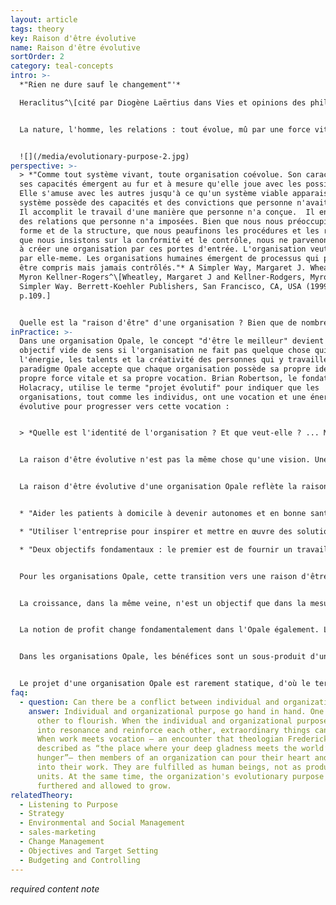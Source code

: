 ```yaml
---
layout: article
tags: theory
key: Raison d'être évolutive
name: Raison d'être évolutive
sortOrder: 2
category: teal-concepts
intro: >-
  *"Rien ne dure sauf le changement"'* 

  Heraclitus^\[cité par Diogène Laërtius dans Vies et opinions des philosophes éminents]


  La nature, l'homme, les relations : tout évolue, mû par une force vitale, pour s'adapter, se transformer et se développer. Dans la perspective de l'Opale, les organisations sont considérées comme un champ d'énergie indépendant dont l'objectif transcende les parties prenantes. Dans ce paradigme, nous ne possédons ni ne dirigeons l'organisation ; nous sommes plutôt des intendants, à l'écoute de ses besoins et l'aidant à faire son travail dans le monde...


  ![](/media/evolutionary-purpose-2.jpg)
perspective: >-
  > *"Comme tout système vivant, toute organisation coévolue. Son caractère et
  ses capacités émergent au fur et à mesure qu'elle joue avec les possibles.
  Elle s'amuse avec les autres jusqu'à ce qu'un système viable apparaisse. Ce
  système possède des capacités et des convictions que personne n'avait prévues.
  Il accomplit le travail d'une manière que personne n'a conçue.  Il entretient
  des relations que personne n'a imposées. Bien que nous nous préoccupions de la
  forme et de la structure, que nous peaufinons les procédures et les règles,
  que nous insistons sur la conformité et le contrôle, nous ne parvenons jamais
  à créer une organisation par ces portes d'entrée. L'organisation veut se créer
  par elle-meme. Les organisations humaines émergent de processus qui peuvent
  être compris mais jamais contrôlés."* A Simpler Way, Margaret J. Wheatley et
  Myron Kellner-Rogers^\[Wheatley, Margaret J and Kellner-Rodgers, Myron. A
  Simpler Way. Berrett-Koehler Publishers, San Francisco, CA, USA (1999),
  p.109.]


  Quelle est la "raison d'être" d'une organisation ? Bien que de nombreuses organisations modernes disposent d'une "déclaration de mission", celle-ci sonne souvent creux, ne guide pas réellement la prise de décision et, en fait, est souvent totalement inconnue des employés. Plutôt qu'un objectif collectif, le comportement de la plupart des organisations est guidé par le désir d'auto-préservation. La nature de l'ego, fondée sur la peur, des stades évolutifs rouge, orange et ambre, prédispose les dirigeants et les employés à voir le monde comme un endroit dangereux, avec des concurrents qui essaient partout de leur voler leur déjeuner. La seule façon d'assurer leur survie est de saisir toutes les occasions de faire plus de profits et de gagner des parts de marché aux dépens des concurrents. Dans le feu de la bataille, qui a le temps de penser à la finalité ? Malheureusement, cette fixation sur la concurrence, fondée sur la peur, se manifeste même lorsque l'auto-préservation de l'organisation n'est pas en jeu. Dans les organisations qui sont quelque peu protégées de la concurrence (par exemple l'armée, les écoles publiques et les agences gouvernementales), l'ego craintif cherche encore la sécurité, cette fois dans la concurrence interne; les managers se battent pour l'auto-préservation de leurs unités dans des guerres de territoire avec d'autres unités, pour obtenir plus de financement, de talents ou de reconnaissance. Avec la transition vers L'Opale, les gens apprennent à apprivoiser les peurs de leur ego. Ce processus permet d'explorer des questions plus profondes sur le sens et le but de la vie, tant au niveau individuel que collectif : Quelle est ma vocation ? Qu'est-ce qui vaut vraiment la peine d'être accompli ? La survie n'est plus une nécessité pour les organisations Opale. Au contraire, c'est l'objectif fondateur qui compte vraiment.^\[Laloux, Frederic (2014-02-09). Reinventing Organizations: A Guide to Creating Organizations Inspired by the Next Stage of Human Consciousness (Kindle Locations 4197-4205). Nelson Parker. Kindle Edition.]
inPractice: >-
  Dans une organisation Opale, le concept "d'être le meilleur" devient un
  objectif vide de sens si l'organisation ne fait pas quelque chose qui mérite
  l'énergie, les talents et la créativité des personnes qui y travaillent. Le
  paradigme Opale accepte que chaque organisation possède sa propre identité, sa
  propre force vitale et sa propre vocation. Brian Robertson, le fondateur de
  Holacracy, utilise le terme "projet évolutif" pour indiquer que les
  organisations, tout comme les individus, ont une vocation et une énergie
  évolutive pour progresser vers cette vocation :


  > *Quelle est l'identité de l'organisation ? Et que veut-elle ? ... Métaphotiquement, c'est comme la relation des parents avec leur enfant : ... nous sommes d'accord sur le fait que notre enfant a une identité, un chemin et un projet propre. Et ce n'est pas parce que je suis fou de joie à l'idée que mon enfant soit médecin que je dois projeter ce désir sur lui. Si je le faits, je rentre dans un processus nocif de co-dépendance. En tant que parents, nous avons appris que l'évolution d'un rapport sein entre parents et enfant est un processus de différentiation. Et, ironiquement, la différenciation permet à chacun d'etre davantage autonome et davantage lui-meme, ce qui à son tour permet une intégration plus consciente au sein d'une relation et d'une interconnexion entre pairs, entre égaux. ... C'est à nous, les humains,de nous ajuster au projet évolutif de l'entreprise ; la clé est l'identité propre et la réponse à la question "A quoi cette entreprise est-elle appelée ?" n'est pas "A quelle fin voulons-nous utiliser cette entreprise qui nous appartient ; mais plutôt "Quel est le potentiel créatif de cette vie, de ce système vivant ?" C'est ce que nous entendons par projet évolutif : le potentiel créatif le plus profond pour faire naitre quelque chose de neuf pour etre utile au monde en lui apportant une énergie, une valeur ... C'est à cette pulsion créative, à ce potentiel créatif que nous voulons nous accorder, indépendamment de ce que nous voulons par nous-mêmes.*^\[Laloux, Frederic (2014-02-09) Reinventing Organizations: A Guide to Creating Organizations Inspired by the Next Stage of Human Consciousness (Kindle Locations 4322). Nelson Parker. Kindle Edition.] 


  La raison d'être évolutive n'est pas la même chose qu'une vision. Une vision reflète généralement l'état de conscience égocentrique de l'équipe de direction, qui décide de ce qu'elle veut que l'organisation soit.


  La raison d'être évolutive d'une organisation Opale reflète la raison profonde de son existence. Elle est liée à la différence qu'elle veut faire dans la communauté dans laquelle elle opère, ainsi que sur le marché qu'elle sert. Elle ne se préoccupe pas de la concurrence ou de surpasser les autres ; c'est le service du "bien commun" qui compte. En voici quelques exemples :


  * "Aider les patients à domicile à devenir autonomes et en bonne santé" - Buurtzorg, Organisme de santé^\[Laloux, Frederic (2014-02-09). Reinventing Organizations: A Guide to Creating Organizations Inspired by the Next Stage of Human Consciousness (Kindle Locations 4239-4240). Nelson Parker. Kindle Edition]

  * "Utiliser l'entreprise pour inspirer et mettre en œuvre des solutions face à la crise environnementale” - Patagonia, pret-à-porter d'extérieur^\[http://www.patagoniaworks.com/#index, accessed 2015/06/13] 

  * "Deux objectifs fondamentaux : le premier est de fournir un travail utile dans la région d'Hallencourt, une zone rurale du nord de la France où le bon travail est rare ; le second est de donner et de recevoir l'amour des clients." - FAVI, métallurgie.^\[Laloux, Frederic (2014-02-09). Reinventing Organizations: A Guide to Creating Organizations Inspired by the Next Stage of Human Consciousness (Kindle Locations 4371-4372). Nelson Parker. Kindle Edition.] 


  Pour les organisations Opale, cette transition vers une raison d'être évolutive a de profondes implications sur la façon dont elles considèrent des concepts aussi fondamentaux que la concurrence, la croissance et le profit. Alors que les organisations Orange semblent obsédées par l'idée de battre la concurrence (comme l'illustre le titre du livre de l'ex-PDG de General Electric, Jack Welch, Winning), les organisations Opale semblent perdre la notion même de concurrence. Puisque l'organisation Opale vit véritablement pour son objectif, toute personne qui peut l'aider à atteindre cet objectif est considérée comme un allié, et non comme un concurrent. Pour un exemple concret, voir "Exemples concrets - Buurtzorg" ci-dessous.


  La croissance, dans la même veine, n'est un objectif que dans la mesure où le but peut se manifester à plus grande échelle, mais jamais un objectif en soi. Buurtzorg, par exemple, aide activement les patients à construire un réseau de soutien avec leurs familles, leurs amis et leurs voisins. L'entreprise tente essentiellement de se faire oublier dans la vie des patients le plus rapidement possible, ce qu'elle fait avec beaucoup de succès : une étude réalisée en 2009 a montré que les patients de Buurtzorg sont libérés deux fois plus vite que les clients de la concurrence et qu'ils ne demandent finalement que 50 % des heures de soins prescrites. La stratégie fondamentale de Buurtzorg - aider les patients à devenir autonomes et en bonne santé - revient en fait à rechercher moins de croissance, et non plus. De même, Patagonia est célèbre pour avoir diffusé des publicités pleine page où l'on pouvait lire "N'achetez pas cette veste". Ces publicités faisaient partie de son "Common Threads Partnership". Patagonia estime que beaucoup d'entre nous, dans le monde développé, ont assez de vêtements dans leurs placards pour nous tenir chaud toute une vie. Et pourtant, nous continuons à acheter de nouveaux vêtements, dont la production est néfaste pour l'environnement et qui finiront dans une décharge. Le partenariat Common Threads s'attaque sérieusement à la réduction (en fabriquant des vêtements qui durent plus longtemps), à la réparation (Patagonia répare les vêtements de ses clients), à la réutilisation (l'entreprise revend vos vêtements usagés sur eBay ou dans la section "Worn Wear" de ses magasins) et au recyclage (vous pouvez renvoyer vos vieux vêtements à Patagonia, qui les recyclera). Cette initiative va-t-elle nuire à la croissance de Patagonia à court terme ? Oui. Chaque veste réparée et réutilisée est une veste achetée en moins. Est-ce que cette initiative augmentera sa croissance à long terme, grâce à une plus grande fidélité des clients ? Peut-être. Mais la décision de Patagonia n'a pas été motivée par des prévisions et des données financières. L'entreprise a choisi la voie que son projet exigeait.^\[Laloux, Frederic (2014-02-09). Reinventing Organizations: A Guide to Creating Organizations Inspired by the Next Stage of Human Consciousness (Kindle Locations 4235-4248). Nelson Parker. Kindle Edition.]


  La notion de profit change fondamentalement dans l'Opale également. L'augmentation de la valeur pour l'actionnaire est devenue la perspective dominante des organisations Orange. Elle stipule que les entreprises ont un devoir primordial : maximiser les profits. Dans de nombreux pays, cette perspective est juridiquement contraignante ; la direction peut être poursuivie pour des décisions qui mettent en péril la rentabilité. Sous le charme de la valeur actionnariale, les entreprises publiques se concentrent sans relâche sur le résultat net. Les organisations à but lucratif ont une perspective différente du profit. Le profit est nécessaire et les investisseurs méritent un retour équitable, mais l'objectif est la raison d'être, pas le profit. Les fondateurs d'Opale utilisent souvent la même métaphore : le profit est comme l'air que nous respirons. Nous avons besoin d'air pour vivre, mais nous ne vivons pas pour respirer. Tami Simon, PDG de Sounds True, donne la définition de la finalité d'une entreprise : "*Nous avons une idée des affaires qui serait que tout ce que nous faisons doit nous aider à gagner davantage d'argent, à être plus productifs ou que sais-je ? Mais ce n'est pas ma vision. Ma vision des affaires est que nous nous réunissons pour former une communauté de personnes qui veulent répondre à un besoin humain et et se réaliser dans leur vie*".^\[Laloux, Frederic (2014-02-09). Reinventing Organizations: A Guide to Creating Organizations Inspired by the Next Stage of Human Consciousness (Kindle Locations 4253-4264). Nelson Parker. Kindle Edition.]


  Dans les organisations Opale, les bénéfices sont un sous-produit d'un travail bien fait. Le philosophe Viktor Frankl l'exprime bien : "Le succès, comme le bonheur, ne peut être recherché ; il doit survenir, et il n'est que l'effet secondaire involontaire du dévouement personnel à une cause plus grande que soi".^\[Laloux, Frederic (2014-02-09). Reinventing Organizations: A Guide to Creating Organizations Inspired by the Next Stage of Human Consciousness (Kindle Locations 4264-4266). Nelson Parker. Kindle Edition.]


  Le projet d'une organisation Opale est rarement statique, d'où le terme "projet évolutif". Il évoluera au fil du temps, à mesure que l'organisation elle-même se développe et s'adapte. Par exemple, Buurtzorg, l'organisation néerlandaise de soins à domicile, a été créée pour "aider les patients malades et âgés à vivre une vie plus autonome et utile".^\[Laloux, Frederic (2014-02-09). Reinventing Organizations: A Guide to Creating Organizations Inspired by the Next Stage of Human Consciousness (Kindle Locations 4215-4216). Nelson Parker. Kindle Edition.] Ses activités ne se limitent plus à la prise en charge des personnes âgées, mais visent désormais à aider "les patients à devenir autonomes et en bonne santé".
faq:
  - question: Can there be a conflict between individual and organizational purpose?
    answer: Individual and organizational purpose go hand in hand. One needs the
      other to flourish. When the individual and organizational purpose enter
      into resonance and reinforce each other, extraordinary things can happen.
      When work meets vocation — an encounter that theologian Frederick Buechner
      described as “the place where your deep gladness meets the world’s deep
      hunger”— then members of an organization can pour their heart and soul
      into their work. They are fulfilled as human beings, not as productive
      units. At the same time, the organization's evolutionary purpose is
      furthered and allowed to grow.
relatedTheory:
  - Listening to Purpose
  - Strategy
  - Environmental and Social Management
  - sales-marketing
  - Change Management
  - Objectives and Target Setting
  - Budgeting and Controlling
---
```

*required content note*